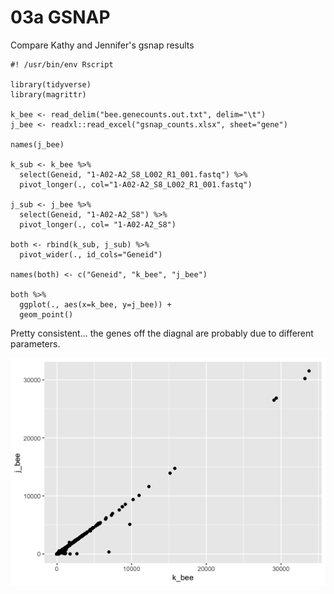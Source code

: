 # 03a GSNAP

Compare Kathy and Jennifer's gsnap results

```
#! /usr/bin/env Rscript

library(tidyverse)
library(magrittr)

k_bee <- read_delim("bee.genecounts.out.txt", delim="\t")
j_bee <- readxl::read_excel("gsnap_counts.xlsx", sheet="gene")

names(j_bee)

k_sub <- k_bee %>%
  select(Geneid, "1-A02-A2_S8_L002_R1_001.fastq") %>%
  pivot_longer(., col="1-A02-A2_S8_L002_R1_001.fastq")

j_sub <- j_bee %>%
  select(Geneid, "1-A02-A2_S8") %>%
  pivot_longer(., col= "1-A02-A2_S8")

both <- rbind(k_sub, j_sub) %>%
  pivot_wider(., id_cols="Geneid")

names(both) <- c("Geneid", "k_bee", "j_bee")

both %>%
  ggplot(., aes(x=k_bee, y=j_bee)) +
  geom_point()
```

Pretty consistent... the genes off the diagnal are probably due to different parameters.

![](results/compare.png)
